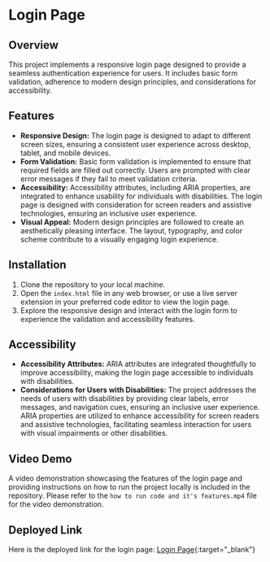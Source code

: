 # Login Page

## Overview
This project implements a responsive login page designed to provide a seamless authentication experience for users. It includes basic form validation, adherence to modern design principles, and considerations for accessibility.

## Features
- **Responsive Design:** The login page is designed to adapt to different screen sizes, ensuring a consistent user experience across desktop, tablet, and mobile devices.
- **Form Validation:** Basic form validation is implemented to ensure that required fields are filled out correctly. Users are prompted with clear error messages if they fail to meet validation criteria.
- **Accessibility:** Accessibility attributes, including ARIA properties, are integrated to enhance usability for individuals with disabilities. The login page is designed with consideration for screen readers and assistive technologies, ensuring an inclusive user experience.
- **Visual Appeal:** Modern design principles are followed to create an aesthetically pleasing interface. The layout, typography, and color scheme contribute to a visually engaging login experience.

## Installation
1. Clone the repository to your local machine.
2. Open the `index.html` file in any web browser, or use a live server extension in your preferred code editor to view the login page.
3. Explore the responsive design and interact with the login form to experience the validation and accessibility features.

## Accessibility
- **Accessibility Attributes:** ARIA attributes are integrated thoughtfully to improve accessibility, making the login page accessible to individuals with disabilities.
- **Considerations for Users with Disabilities:** The project addresses the needs of users with disabilities by providing clear labels, error messages, and navigation cues, ensuring an inclusive user experience. ARIA properties are utilized to enhance accessibility for screen readers and assistive technologies, facilitating seamless interaction for users with visual impairments or other disabilities.

## Video Demo
A video demonstration showcasing the features of the login page and providing instructions on how to run the project locally is included in the repository. Please refer to the `how to run code and it's features.mp4` file for the video demonstration.

## Deployed Link
Here is the deployed link for the login page: [Login Page](https://jazzy-sundae-08b755.netlify.app/){:target="_blank"}

